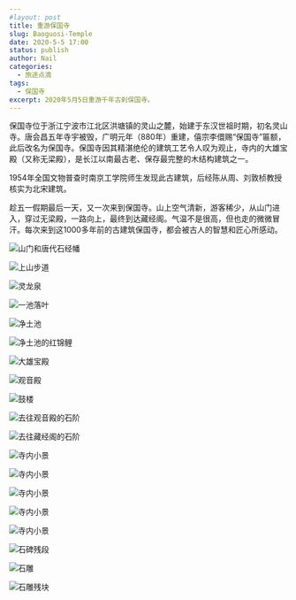 ```yaml
---
#layout: post
title: 重游保国寺
slug: Baoguosi-Temple
date: 2020-5-5 17:00
status: publish
author: Nail
categories: 
  - 旅途点滴
tags: 
  - 保国寺
excerpt: 2020年5月5日重游千年古刹保国寺。
---
```


保国寺位于浙江宁波市江北区洪塘镇的灵山之麓，始建于东汉世祖时期，初名灵山寺。唐会昌五年寺宇被毁，广明元年（880年）重建，僖宗李儇赐“保国寺”匾额，此后改名为保国寺。保国寺因其精湛绝伦的建筑工艺令人叹为观止，寺内的大雄宝殿（又称无梁殿），是长江以南最古老、保存最完整的木结构建筑之一。

1954年全国文物普查时南京工学院师生发现此古建筑，后经陈从周、刘敦桢教授核实为北宋建筑。

趁五一假期最后一天，又一次来到保国寺。山上空气清新，游客稀少，从山门进入，穿过无梁殿，一路向上，最终到达藏经阁。气温不是很高，但也走的微微冒汗。每次来到这1000多年前的古建筑保国寺，都会被古人的智慧和匠心所感动。

![山门和唐代石经幡](./images/20200505-baoguosi/bgs-7.jpg "山门和唐代石经幡")

![上山步道](./images/20200505-baoguosi/bgs-2.jpg "上山步道")

![灵龙泉](./images/20200505-baoguosi/bgs-1.jpg "灵龙泉")

![一池落叶](./images/20200505-baoguosi/bgs-3.jpg "一池落叶")

![净土池](./images/20200505-baoguosi/bgs-4.jpg "净土池")

![净土池的红锦鲤](./images/20200505-baoguosi/bgs-17.jpg "净土池的红锦鲤")

![大雄宝殿](./images/20200505-baoguosi/bgs-5.jpg "大雄宝殿")

![观音殿](./images/20200505-baoguosi/bgs-9.jpg "观音殿")

![鼓楼](./images/20200505-baoguosi/bgs-13.jpg "鼓楼")

![去往观音殿的石阶](./images/20200505-baoguosi/bgs-11.jpg "去往观音殿的石阶")

![去往藏经阁的石阶](./images/20200505-baoguosi/bgs-15.jpg "去往藏经阁的石阶")

![寺内小景](./images/20200505-baoguosi/bgs-10.jpg "寺内小景")

![寺内小景](./images/20200505-baoguosi/bgs-12.jpg "寺内小景")

![寺内小景](./images/20200505-baoguosi/bgs-6.jpg "寺内小景")

![寺内小景](./images/20200505-baoguosi/bgs-14.jpg "寺内小景")

![寺内小景](./images/20200505-baoguosi/bgs-16.jpg "寺内小景")

![石碑残段](./images/20200505-baoguosi/bgs-8.jpg "石碑残段")

![石雕](./images/20200505-baoguosi/bgs-18.jpg "石雕")

![石雕残块](./images/20200505-baoguosi/bgs-19.jpg "石雕残块")
